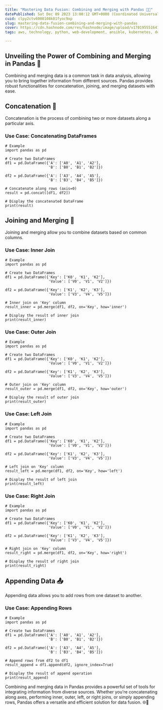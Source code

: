 ```yaml
---
title: "Mastering Data Fusion: Combining and Merging with Pandas 🔄🔗"
datePublished: Sat Dec 09 2023 13:00:12 GMT+0000 (Coordinated Universal Time)
cuid: clpy2ctv6000108k01fyoc9xp
slug: mastering-data-fusion-combining-and-merging-with-pandas
cover: https://cdn.hashnode.com/res/hashnode/image/upload/v1701955516419/c081e533-5d32-4ab3-85e9-a4871b2636fc.gif
tags: aws, technology, python, web-development, ansible, kubernetes, developer, python3, devops, technical-writing-1, 90daysofdevops, trainwithshubham

---
```


## Unveiling the Power of Combining and Merging in Pandas 🚀

Combining and merging data is a common task in data analysis, allowing you to bring together information from different sources. Pandas provides robust functionalities for concatenation, joining, and merging datasets with ease.

## Concatenation 🚧

Concatenation is the process of combining two or more datasets along a particular axis.

### Use Case: Concatenating DataFrames

```plaintext
# Example
import pandas as pd

# Create two DataFrames
df1 = pd.DataFrame({'A': ['A0', 'A1', 'A2'],
                    'B': ['B0', 'B1', 'B2']})

df2 = pd.DataFrame({'A': ['A3', 'A4', 'A5'],
                    'B': ['B3', 'B4', 'B5']})

# Concatenate along rows (axis=0)
result = pd.concat([df1, df2])

# Display the concatenated DataFrame
print(result)
```

## Joining and Merging 🔗

Joining and merging allow you to combine datasets based on common columns.

### Use Case: Inner Join

```plaintext
# Example
import pandas as pd

# Create two DataFrames
df1 = pd.DataFrame({'Key': ['K0', 'K1', 'K2'],
                    'Value': ['V0', 'V1', 'V2']})

df2 = pd.DataFrame({'Key': ['K1', 'K2', 'K3'],
                    'Value': ['V3', 'V4', 'V5']})

# Inner join on 'Key' column
result_inner = pd.merge(df1, df2, on='Key', how='inner')

# Display the result of inner join
print(result_inner)
```

### Use Case: Outer Join

```plaintext
# Example
import pandas as pd

# Create two DataFrames
df1 = pd.DataFrame({'Key': ['K0', 'K1', 'K2'],
                    'Value': ['V0', 'V1', 'V2']})

df2 = pd.DataFrame({'Key': ['K1', 'K2', 'K3'],
                    'Value': ['V3', 'V4', 'V5']})

# Outer join on 'Key' column
result_outer = pd.merge(df1, df2, on='Key', how='outer')

# Display the result of outer join
print(result_outer)
```

### Use Case: Left Join

```plaintext
# Example
import pandas as pd

# Create two DataFrames
df1 = pd.DataFrame({'Key': ['K0', 'K1', 'K2'],
                    'Value': ['V0', 'V1', 'V2']})

df2 = pd.DataFrame({'Key': ['K1', 'K2', 'K3'],
                    'Value': ['V3', 'V4', 'V5']})

# Left join on 'Key' column
result_left = pd.merge(df1, df2, on='Key', how='left')

# Display the result of left join
print(result_left)
```

### Use Case: Right Join

```plaintext
# Example
import pandas as pd

# Create two DataFrames
df1 = pd.DataFrame({'Key': ['K0', 'K1', 'K2'],
                    'Value': ['V0', 'V1', 'V2']})

df2 = pd.DataFrame({'Key': ['K1', 'K2', 'K3'],
                    'Value': ['V3', 'V4', 'V5']})

# Right join on 'Key' column
result_right = pd.merge(df1, df2, on='Key', how='right')

# Display the result of right join
print(result_right)
```

## Appending Data 📤

Appending data allows you to add rows from one dataset to another.

### Use Case: Appending Rows

```plaintext
# Example
import pandas as pd

# Create two DataFrames
df1 = pd.DataFrame({'A': ['A0', 'A1', 'A2'],
                    'B': ['B0', 'B1', 'B2']})

df2 = pd.DataFrame({'A': ['A3', 'A4', 'A5'],
                    'B': ['B3', 'B4', 'B5']})

# Append rows from df2 to df1
result_append = df1.append(df2, ignore_index=True)

# Display the result of append operation
print(result_append)
```

Combining and merging data in Pandas provides a powerful set of tools for integrating information from diverse sources. Whether you're concatenating along axes, performing inner, outer, left, or right joins, or simply appending rows, Pandas offers a versatile and efficient solution for data fusion. 🌐🚀